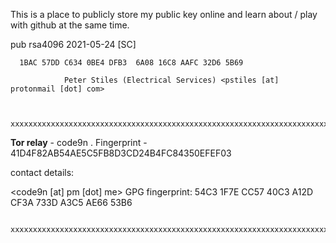 
 This is a place to publicly  store my public key online and learn about / play with github at the same time.
 
 pub   rsa4096 2021-05-24 [SC]
 
      1BAC 57DD C634 0BE4 DFB3  6A08 16C8 AAFC 32D6 5B69
      
                Peter Stiles (Electrical Services) <pstiles [at] protonmail [dot] com>


      xxxxxxxxxxxxxxxxxxxxxxxxxxxxxxxxxxxxxxxxxxxxxxxxxxxxxxxxxxxxxxxxxxxxxxxxxxxxxxxxxxxxxxxxxxxxxxxx


**Tor relay** - code9n . Fingerprint - 41D4F82AB54AE5C5FB8D3CD24B4FC84350EFEF03

contact details:

<code9n [at] pm [dot] me> GPG fingerprint: 54C3 1F7E CC57 40C3 A12D CF3A 733D A3C5 AE66 53B6


      xxxxxxxxxxxxxxxxxxxxxxxxxxxxxxxxxxxxxxxxxxxxxxxxxxxxxxxxxxxxxxxxxxxxxxxxxxxxxxxxxxxxxxxxxxxxxxxx
